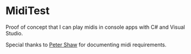 # MidiTest
Proof of concept that I can play midis in console apps with C# and Visual Studio.

Special thanks to [Peter Shaw](http://www.codeguru.com/columns/dotnet/making-music-with-midi-and-c.html) for documenting midi requirements.
